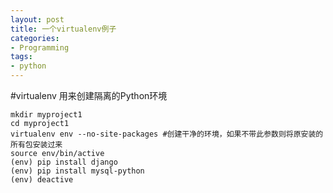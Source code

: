 ```yaml
---
layout: post
title: 一个virtualenv例子
categories:
- Programming
tags:
- python
---
```

#virtualenv 用来创建隔离的Python环境

    mkdir myproject1
    cd myproject1
    virtualenv env --no-site-packages #创建干净的环境，如果不带此参数则将原安装的所有包安装过来
    source env/bin/active
    (env) pip install django
    (env) pip install mysql-python
    (env) deactive

